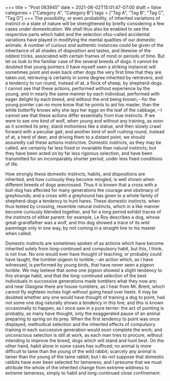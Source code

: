 +++
title = "Post 083945"
date = 2021-06-02T15:01:47-07:00
draft = false
categories = ["Category A", "Category B"]
tags = ["Tag A", "Tag B", "Tag C", "Tag D"]
+++
The possibility, or even probability, of inherited variations of instinct in a state of nature will be strengthened by briefly considering a few cases under domestication. We shall thus also be enabled to see the respective parts which habit and the selection ofso-called accidental variations have played in modifying the mental qualities of our domestic animals. A number of curious and authentic instances could be given of the inheritance of all shades of disposition and tastes, and likewise of the oddest tricks, associated with certain frames of mind or periods of time. But let us look to the familiar case of the several breeds of dogs: it cannot be doubted that young pointers (I have myself seen a striking instance) will sometimes point and even back other dogs the very first time that they are taken out; retrieving is certainly in some degree inherited by retrievers; and a tendency to run round, instead of at, a flock of sheep, by shepherd-dogs. I cannot see that these actions, performed without experience by the young, and in nearly the same manner by each individual, performed with eager delight by each breed, and without the end being known,--for the young pointer can no more know that he points to aid his master, than the white butterfly knows why she lays her eggs on the leaf of the cabbage,--I cannot see that these actions differ essentially from true instincts. If we were to see one kind of wolf, when young and without any training, as soon as it scented its prey, stand motionless like a statue, and then slowly crawl forward with a peculiar gait; and another kind of wolf rushing round, instead of at, a herd of deer, and driving them to a distant point, we should assuredly call these actions instinctive. Domestic instincts, as they may be called, are certainly far less fixed or invariable than natural instincts; but they have been acted on by far less rigorous selection, and have been transmitted for an incomparably shorter period, under less fixed conditions of life.

How strongly these domestic instincts, habits, and dispositions are inherited, and how curiously they become mingled, is well shown when different breeds of dogs arecrossed. Thus it is known that a cross with a bull-dog has affected for many generations the courage and obstinacy of greyhounds; and a cross with a greyhound has given to a whole family of shepherd-dogs a tendency to hunt hares. These domestic instincts, when thus tested by crossing, resemble natural instincts, which in a like manner become curiously blended together, and for a long period exhibit traces of the instincts of either parent: for example, Le Roy describes a dog, whose great-grandfather was a wolf, and this dog showed a trace of its wild parentage only in one way, by not coming in a straight line to his master when called.

Domestic instincts are sometimes spoken of as actions which have become inherited solely from long-continued and compulsory habit, but this, I think, is not true. No one would ever have thought of teaching, or probably could have taught, the tumbler-pigeon to tumble,--an action which, as I have witnessed, is performed by young birds, that have never seen a pigeon tumble. We may believe that some one pigeon showed a slight tendency to this strange habit, and that the long-continued selection of the best individuals in successive generations made tumblers what they now are; and near Glasgow there are house-tumblers, as I hear from Mr. Brent, which cannot fly eighteen inches high without going head over heels. It may be doubted whether any one would have thought of training a dog to point, had not some one dog naturally shown a tendency in this line; and this is known occasionally to happen, as I once saw in a pure terrier: the act of pointing is probably, as many have thought, only the exaggerated pause of an animal preparing to spring on its prey. When the first tendency to point was once displayed, methodical selection and the inherited effects of compulsory training in each successive generation would soon complete the work; and unconscious selection is still at work, as each man tries to procure, without intending to improve the breed, dogs which will stand and hunt best. On the other hand, habit alone in some cases has sufficed; no animal is more difficult to tame than the young of the wild rabbit; scarcely any animal is tamer than the young of the tame rabbit; but I do not suppose that domestic rabbits have ever been selected for tameness; and I presume that we must attribute the whole of the inherited change from extreme wildness to extreme tameness, simply to habit and long-continued close confinement.
